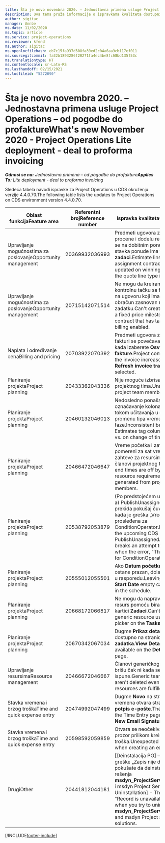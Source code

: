```yaml
---
title: Šta je novo novembra 2020. – Jednostavna primena usluge Project Operations – od pogodbe do profakture
description: Ova tema pruža informacije o ispravkama kvaliteta dostupnim u izdanju jednostavne primene usluge Project Operations za novembar 2020. – od pogodbe do profakture.
author: sigitac
manager: Annbe
ms.date: 11/02/2020
ms.topic: article
ms.service: project-operations
ms.reviewer: kfend
ms.author: sigitac
ms.openlocfilehash: eb7c15fa937d508fa30ed2c04a6aa9cb117ef011
ms.sourcegitcommit: fa32b1893286f20271fa4ec4be8fc68bd135f53c
ms.translationtype: HT
ms.contentlocale: sr-Latn-RS
ms.lasthandoff: 02/15/2021
ms.locfileid: "5272090"
---
```

# <a name="whats-new-november-2020---project-operations-lite-deployment---deal-to-proforma-invoicing"></a><span data-ttu-id="80bfc-103">Šta je novo novembra 2020. – Jednostavna primena usluge Project Operations – od pogodbe do profakture</span><span class="sxs-lookup"><span data-stu-id="80bfc-103">What's new November 2020 - Project Operations Lite deployment - deal to proforma invoicing</span></span>

<span data-ttu-id="80bfc-104">_**Odnosi se na:** Jednostavna primena – od pogodbe do profakture_</span><span class="sxs-lookup"><span data-stu-id="80bfc-104">_**Applies To:** Lite deployment - deal to proforma invoicing_</span></span>

<span data-ttu-id="80bfc-105">Sledeća tabela navodi ispravke za Project Operations u CDS okruženju verzije 4.4.0.70.</span><span class="sxs-lookup"><span data-stu-id="80bfc-105">The following table lists the updates to Project Operations on CDS environment version 4.4.0.70.</span></span>

| <span data-ttu-id="80bfc-106">Oblast funkcija</span><span class="sxs-lookup"><span data-stu-id="80bfc-106">Feature area</span></span>                 | <span data-ttu-id="80bfc-107">Referentni broj</span><span class="sxs-lookup"><span data-stu-id="80bfc-107">Reference number</span></span> | <span data-ttu-id="80bfc-108">Ispravka kvaliteta</span><span class="sxs-lookup"><span data-stu-id="80bfc-108">Quality update</span></span>                                                                                                                                                                    |
|------------------------------|------------------|-----------------------------------------------------------------------------------------------------------------------------------------------------------------------------------|
| <span data-ttu-id="80bfc-109">  Upravljanje mogućnostima za poslovanje</span><span class="sxs-lookup"><span data-stu-id="80bfc-109">Opportunity management</span></span>       | <span data-ttu-id="80bfc-110">2036993</span><span class="sxs-lookup"><span data-stu-id="80bfc-110">2036993</span></span>          | <span data-ttu-id="80bfc-111">Predmeti ugovora za stavke procene i dodelu resursa ažuriraju se na dobitnim ponudama kada stavka ponude ima tip **Svi zadaci**.</span><span class="sxs-lookup"><span data-stu-id="80bfc-111">Estimate line and resource   assignment contract lines are updated on winning quotes when the quote line   type is **All tasks**.</span></span>                                                 |
| <span data-ttu-id="80bfc-112">  Upravljanje mogućnostima za poslovanje</span><span class="sxs-lookup"><span data-stu-id="80bfc-112">Opportunity management</span></span>       | <span data-ttu-id="80bfc-113">2071514</span><span class="sxs-lookup"><span data-stu-id="80bfc-113">2071514</span></span>          | <span data-ttu-id="80bfc-114">Ne mogu da kreiram fakturu za kontrolnu tačku sa fiksnom cenom na ugovoru koji ima omogućen obračun zasnovan na zadatku.</span><span class="sxs-lookup"><span data-stu-id="80bfc-114">Can't create an invoice for a   fixed price milestone on a contract that has task-based billing enabled.</span></span>                                                                          |
| <span data-ttu-id="80bfc-115">Naplata i određivanje cena</span><span class="sxs-lookup"><span data-stu-id="80bfc-115">Billing and pricing</span></span>          | <span data-ttu-id="80bfc-116">2070392</span><span class="sxs-lookup"><span data-stu-id="80bfc-116">2070392</span></span>          | <span data-ttu-id="80bfc-117">Predmeti ugovora za projekat na fakturi se povećavaju svaki put kada izaberete **Osveži transakcije fakture**.</span><span class="sxs-lookup"><span data-stu-id="80bfc-117">Project contract lines on the   invoice increase every time **Refresh invoice transactions** is   selected.</span></span>                                                                       |
| <span data-ttu-id="80bfc-118">Planiranje projekta</span><span class="sxs-lookup"><span data-stu-id="80bfc-118">Project planning</span></span>             | <span data-ttu-id="80bfc-119">2043336</span><span class="sxs-lookup"><span data-stu-id="80bfc-119">2043336</span></span>          | <span data-ttu-id="80bfc-120">Nije moguće izbrisati zapis člana projektnog tima.</span><span class="sxs-lookup"><span data-stu-id="80bfc-120">Unable to delete a project team member record.</span></span>                                                                                                                                    |
| <span data-ttu-id="80bfc-121">Planiranje projekta</span><span class="sxs-lookup"><span data-stu-id="80bfc-121">Project planning</span></span>             | <span data-ttu-id="80bfc-122">2046013</span><span class="sxs-lookup"><span data-stu-id="80bfc-122">2046013</span></span>          | <span data-ttu-id="80bfc-123">Nedosledno ponašanje za označavanje kolona Procene tokom učitavanja u odnosu na promenu tipa vremenske faze.</span><span class="sxs-lookup"><span data-stu-id="80bfc-123">Inconsistent behavior for   Estimates tag columns during load vs. on change of time-phase type.</span></span>                                                                                   |
| <span data-ttu-id="80bfc-124">Planiranje projekta</span><span class="sxs-lookup"><span data-stu-id="80bfc-124">Project planning</span></span>             | <span data-ttu-id="80bfc-125">2046647</span><span class="sxs-lookup"><span data-stu-id="80bfc-125">2046647</span></span>          | <span data-ttu-id="80bfc-126">Vreme početka i završetka su pomereni za sat vremena kada zahteve za resursima generišu članovi projektnog tima.</span><span class="sxs-lookup"><span data-stu-id="80bfc-126">Start and end times are off by   an hour when resource requirements are generated from project team members.</span></span>                                                                      |
| <span data-ttu-id="80bfc-127">Planiranje projekta</span><span class="sxs-lookup"><span data-stu-id="80bfc-127">Project planning</span></span>             | <span data-ttu-id="80bfc-128">2053879</span><span class="sxs-lookup"><span data-stu-id="80bfc-128">2053879</span></span>          | <span data-ttu-id="80bfc-129">(Po predstojećem uvođenju CDS-a) PublishUnassignedAssignments prekida pokušaj čuvanja zadatka kada je greška „Vrednost prosleđena za ConditionOperator.In prazna“.</span><span class="sxs-lookup"><span data-stu-id="80bfc-129">(Per the upcoming CDS   rollout)   PublishUnassignedAssignments   breaks an attempt to save a task when  the error, "The   value passed for ConditionOperator.In is   empty."</span></span> |
| <span data-ttu-id="80bfc-130">Planiranje projekta</span><span class="sxs-lookup"><span data-stu-id="80bfc-130">Project planning</span></span>             | <span data-ttu-id="80bfc-131">2055501</span><span class="sxs-lookup"><span data-stu-id="80bfc-131">2055501</span></span>          | <span data-ttu-id="80bfc-132">Ako **Datum početka projekta** ostane prazan, dolazi do neuspeha u rasporedu.</span><span class="sxs-lookup"><span data-stu-id="80bfc-132">Leaving the **Project Start   Date** empty causes a failure in the schedule.</span></span>                                                                                                      |
| <span data-ttu-id="80bfc-133">Planiranje projekta</span><span class="sxs-lookup"><span data-stu-id="80bfc-133">Project planning</span></span>             | <span data-ttu-id="80bfc-134">2066817</span><span class="sxs-lookup"><span data-stu-id="80bfc-134">2066817</span></span>          | <span data-ttu-id="80bfc-135">Ne mogu da napravim generički resurs pomoću birača ljudi na kartici **Zadaci**.</span><span class="sxs-lookup"><span data-stu-id="80bfc-135">Can't create a generic   resource   using the people picker on   the **Tasks** tab.</span></span>                                                                                               |
| <span data-ttu-id="80bfc-136">Planiranje projekta</span><span class="sxs-lookup"><span data-stu-id="80bfc-136">Project planning</span></span>             | <span data-ttu-id="80bfc-137">2067034</span><span class="sxs-lookup"><span data-stu-id="80bfc-137">2067034</span></span>          | <span data-ttu-id="80bfc-138">Dugme **Prikaz detalja** nije dostupno na stranici **Detalji zadatka**.</span><span class="sxs-lookup"><span data-stu-id="80bfc-138">**View Details** button isn't available on the **Details of Task** page.</span></span>                                                                                                         |
| <span data-ttu-id="80bfc-139">Upravljanje resursima</span><span class="sxs-lookup"><span data-stu-id="80bfc-139">Resource management</span></span>          | <span data-ttu-id="80bfc-140">2046667</span><span class="sxs-lookup"><span data-stu-id="80bfc-140">2046667</span></span>          | <span data-ttu-id="80bfc-141">Članovi generičkog tima se ne brišu čak ni kada se svi resursi ispune.</span><span class="sxs-lookup"><span data-stu-id="80bfc-141">Generic team members aren't   deleted even after all resources are fulfilled.</span></span>                                                                                                     |
| <span data-ttu-id="80bfc-142">Stavka vremena i brzog troška</span><span class="sxs-lookup"><span data-stu-id="80bfc-142">Time and quick expense entry</span></span> | <span data-ttu-id="80bfc-143">2047499</span><span class="sxs-lookup"><span data-stu-id="80bfc-143">2047499</span></span>          | <span data-ttu-id="80bfc-144">Dugme **Novo** na stranici Stavka vremena otvara stranicu **Nov potpis e-pošte**.</span><span class="sxs-lookup"><span data-stu-id="80bfc-144">The **New** button on the Time   Entry page opens the **New Email Signature** page.</span></span>                                                                                               |
| <span data-ttu-id="80bfc-145">Stavka vremena i brzog troška</span><span class="sxs-lookup"><span data-stu-id="80bfc-145">Time and quick expense entry</span></span> | <span data-ttu-id="80bfc-146">2059859</span><span class="sxs-lookup"><span data-stu-id="80bfc-146">2059859</span></span>          | <span data-ttu-id="80bfc-147">Otvara se neočekivani iskačući prozor prilikom kreiranja stavke troška.</span><span class="sxs-lookup"><span data-stu-id="80bfc-147">Unexpected   pop-up opens when creating an expense entry.</span></span>                                                                                                                         |
| <span data-ttu-id="80bfc-148">Drugi</span><span class="sxs-lookup"><span data-stu-id="80bfc-148">Other</span></span>                        | <span data-ttu-id="80bfc-149">2044181</span><span class="sxs-lookup"><span data-stu-id="80bfc-149">2044181</span></span>          | <span data-ttu-id="80bfc-150">[Deinstalacija PO] – Dolazi do greške „Zapis nije dostupan“ kada pokušate da deinstalirate osnovna rešenja **msdyn_ProjectServiceCore_Patch** i msdyn Project Service.</span><span class="sxs-lookup"><span data-stu-id="80bfc-150">[PO Uninstallation] - The error,   "Record is unavailable" occurs when you try to uninstall   **msdyn_ProjectServiceCore_Patch** and msdyn Project service core solutions.</span></span>        |


[!INCLUDE[footer-include](../../includes/footer-banner.md)]